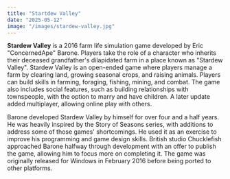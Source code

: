 ```yaml
---
title: "Startdew Valley"
date: "2025-05-12"
image: "/images/stardew-valley.jpg"
---
```


__Stardew Valley__ is a 2016 farm life simulation game developed by Eric "ConcernedApe" Barone. Players take the role of a character who inherits their deceased grandfather's dilapidated farm in a place known as "Stardew Valley". Stardew Valley is an open-ended game where players manage a farm by clearing land, growing seasonal crops, and raising animals. Players can build skills in farming, foraging, fishing, mining, and combat. The game also includes social features, such as building relationships with townspeople, with the option to marry and have children. A later update added multiplayer, allowing online play with others.

Barone developed Stardew Valley by himself for over four and a half years. He was heavily inspired by the Story of Seasons series, with additions to address some of those games' shortcomings. He used it as an exercise to improve his programming and game design skills. British studio Chucklefish approached Barone halfway through development with an offer to publish the game, allowing him to focus more on completing it. The game was originally released for Windows in February 2016 before being ported to other platforms.